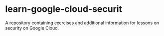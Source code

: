# learn-google-cloud-securit
A repository containing exercises and additional information for lessons on security on Google Cloud.
